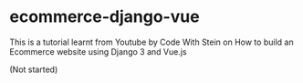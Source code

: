 # ecommerce-django-vue
This is a tutorial learnt from Youtube by Code With Stein on How to build an Ecommerce website using Django 3 and Vue.js

(Not started)
